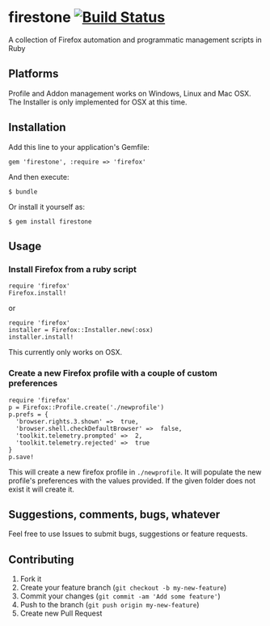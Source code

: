 # firestone [![Build Status](https://travis-ci.org/Achillefs/firestone.png?branch=master)](https://travis-ci.org/Achillefs/firestone)

A collection of Firefox automation and programmatic management scripts in Ruby

## Platforms

Profile and Addon management works on Windows, Linux and Mac OSX.
The Installer is only implemented for OSX at this time.

## Installation

Add this line to your application's Gemfile:

    gem 'firestone', :require => 'firefox'

And then execute:

    $ bundle

Or install it yourself as:

    $ gem install firestone

## Usage

### Install Firefox from a ruby script

    require 'firefox'
    Firefox.install!

or

    require 'firefox'
    installer = Firefox::Installer.new(:osx)
    installer.install!

This currently only works on OSX.

### Create a new Firefox profile with a couple of custom preferences

    require 'firefox'
    p = Firefox::Profile.create('./newprofile')
    p.prefs = {
      'browser.rights.3.shown' =>  true,
      'browser.shell.checkDefaultBrowser' =>  false,
      'toolkit.telemetry.prompted' =>  2,
      'toolkit.telemetry.rejected' =>  true
    }
    p.save!

This will create a new firefox profile in `./newprofile`. It will populate the new profile's preferences with the values provided.
If the given folder does not exist it will create it.

## Suggestions, comments, bugs, whatever
Feel free to use Issues to submit bugs, suggestions or feature requests. 

## Contributing
  1. Fork it
  2. Create your feature branch (`git checkout -b my-new-feature`)
  3. Commit your changes (`git commit -am 'Add some feature'`)
  4. Push to the branch (`git push origin my-new-feature`)
  5. Create new Pull Request